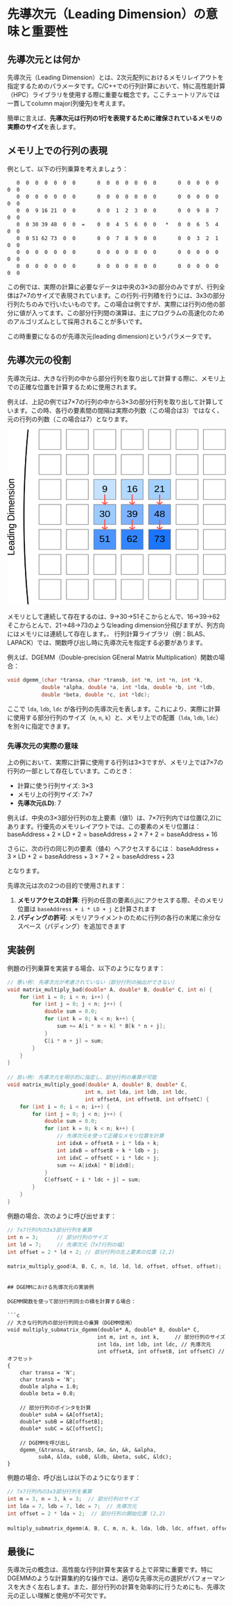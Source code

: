 # 先導次元（Leading Dimension）の意味と重要性

## 先導次元とは何か

先導次元（Leading Dimension）とは、2次元配列におけるメモリレイアウトを指定するためのパラメータです。C/C++での行列計算において、特に高性能計算（HPC）ライブラリを使用する際に重要な概念です。ここチュートリアルでは一貫してcolumn major(列優先)を考えます。

簡単に言えば、**先導次元は行列の1行を表現するために確保されているメモリの実際のサイズ**を表します。

## メモリ上での行列の表現

例として、以下の行列乗算を考えましょう：

```
   0  0  0  0  0  0  0       0  0  0  0  0  0  0       0  0  0  0  0  0  0
   0  0  0  0  0  0  0       0  0  0  0  0  0  0       0  0  0  0  0  0  0
   0  0  9 16 21  0  0       0  0  1  2  3  0  0       0  0  9  8  7  0  0
   0  0 30 39 48  0  0  =    0  0  4  5  6  0  0   *   0  0  6  5  4  0  0
   0  0 51 62 73  0  0       0  0  7  8  9  0  0       0  0  3  2  1  0  0
   0  0  0  0  0  0  0       0  0  0  0  0  0  0       0  0  0  0  0  0  0
   0  0  0  0  0  0  0       0  0  0  0  0  0  0       0  0  0  0  0  0  0
```

この例では、実際の計算に必要なデータは中央の3×3の部分のみですが、行列全体は7×7のサイズで表現されています。この行列-行列積を行うには、3x3の部分行列たちのみで行いたいものです。この場合は例ですが、実際には行列の他の部分に値が入ってます。この部分行列間の演算は、主にプログラムの高速化のためのアルゴリズムとして採用されることが多いです。

この時重要になるのが先導次元(leading dimension)というパラメータです。

## 先導次元の役割

先導次元は、大きな行列の中から部分行列を取り出して計算する際に、メモリ上での正確な位置を計算するために使用されます。

例えば、上記の例では7×7の行列の中から3×3の部分行列を取り出して計算しています。この時、各行の要素間の間隔は実際の列数（この場合は3）ではなく、元の行列の列数（この場合は7）となります。

![Column Major 行列のレイアウト](column_major.svg)

メモリとして連続して存在するのは、9->30->51そこからとんで、16->39->62そこからとんで、21->48->73のようなleading dimension分飛びますが、列方向にはメモリには連続して存在します。、
行列計算ライブラリ（例：BLAS、LAPACK）では、関数呼び出し時に先導次元を指定する必要があります。

例えば、DGEMM（Double-precision GEneral Matrix Multiplication）関数の場合：

```c
void dgemm_(char *transa, char *transb, int *m, int *n, int *k,
           double *alpha, double *a, int *lda, double *b, int *ldb,
           double *beta, double *c, int *ldc);
```

ここで `lda`, `ldb`, `ldc` が各行列の先導次元を表します。これにより、実際に計算に使用する部分行列のサイズ（`m`, `n`, `k`）と、メモリ上での配置（`lda`, `ldb`, `ldc`）を別々に指定できます。

### 先導次元の実際の意味

上の例において、実際に計算に使用する行列は3×3ですが、メモリ上では7×7の行列の一部として存在しています。このとき：

- 計算に使う行列サイズ: 3×3
- メモリ上の行列サイズ: 7×7
- **先導次元(LD)**: 7

例えば、中央の3×3部分行列の左上要素（値1）は、7×7行列内では位置(2,2)にあります。行優先のメモリレイアウトでは、この要素のメモリ位置は：
$\text{baseAddress} + 2 \times \text{LD} + 2 = \text{baseAddress} + 2 \times 7 + 2 = \text{baseAddress} + 16$

さらに、次の行の同じ列の要素（値4）へアクセスするには：
$\text{baseAddress} + 3 \times \text{LD} + 2 = \text{baseAddress} + 3 \times 7 + 2 = \text{baseAddress} + 23$

となります。

先導次元は次の2つの目的で使用されます：

1. **メモリアクセスの計算**: 行列の任意の要素(i,j)にアクセスする際、そのメモリ位置は `baseAddress + i * LD + j` と計算されます
2. **パディングの許可**: メモリアライメントのために行列の各行の末尾に余分なスペース（パディング）を追加できます

## 実装例

例題の行列乗算を実装する場合、以下のようになります：

```c
// 悪い例: 先導次元が考慮されていない（部分行列の抽出ができない）
void matrix_multiply_bad(double* A, double* B, double* C, int n) {
    for (int i = 0; i < n; i++) {
        for (int j = 0; j < n; j++) {
            double sum = 0.0;
            for (int k = 0; k < n; k++) {
                sum += A[i * n + k] * B[k * n + j];
            }
            C[i * n + j] = sum;
        }
    }
}

// 良い例: 先導次元を明示的に指定し、部分行列の乗算が可能
void matrix_multiply_good(double* A, double* B, double* C, 
                         int n, int lda, int ldb, int ldc,
                         int offsetA, int offsetB, int offsetC) {
    for (int i = 0; i < n; i++) {
        for (int j = 0; j < n; j++) {
            double sum = 0.0;
            for (int k = 0; k < n; k++) {
                // 先導次元を使って正確なメモリ位置を計算
                int idxA = offsetA + i * lda + k;
                int idxB = offsetB + k * ldb + j;
                int idxC = offsetC + i * ldc + j;
                sum += A[idxA] * B[idxB];
            }
            C[offsetC + i * ldc + j] = sum;
        }
    }
}
```

例題の場合、次のように呼び出せます：

```c
// 7x7行列内の3x3部分行列を乗算
int n = 3;      // 部分行列のサイズ
int ld = 7;     // 先導次元（7x7行列の幅）
int offset = 2 * ld + 2; // 部分行列の左上要素の位置 (2,2)

matrix_multiply_good(A, B, C, n, ld, ld, ld, offset, offset, offset);
```
```

## DGEMMにおける先導次元の実装例

DGEMM関数を使って部分行列同士の積を計算する場合：

```c
// 大きな行列内の部分行列同士の乗算（DGEMM使用）
void multiply_submatrix_dgemm(double* A, double* B, double* C,
                             int m, int n, int k,     // 部分行列のサイズ
                             int lda, int ldb, int ldc, // 先導次元
                             int offsetA, int offsetB, int offsetC) // オフセット
{
    char transa = 'N';
    char transb = 'N';
    double alpha = 1.0;
    double beta = 0.0;
    
    // 部分行列のポインタを計算
    double* subA = &A[offsetA];
    double* subB = &B[offsetB];
    double* subC = &C[offsetC];
    
    // DGEMMを呼び出し
    dgemm_(&transa, &transb, &m, &n, &k, &alpha,
          subA, &lda, subB, &ldb, &beta, subC, &ldc);
}
```

例題の場合、呼び出しは以下のようになります：

```c
// 7x7行列内の3x3部分行列を乗算
int m = 3, n = 3, k = 3;  // 部分行列のサイズ
int lda = 7, ldb = 7, ldc = 7;  // 先導次元
int offset = 2 * lda + 2;  // 部分行列の開始位置 (2,2)

multiply_submatrix_dgemm(A, B, C, m, n, k, lda, ldb, ldc, offset, offset, offset);
```

## 最後に

先導次元の概念は、高性能な行列計算を実装する上で非常に重要です。特にDGEMMのような計算集約的な操作では、適切な先導次元の選択がパフォーマンスを大きく左右します。また、部分行列の計算を効率的に行うためにも、先導次元の正しい理解と使用が不可欠です。

